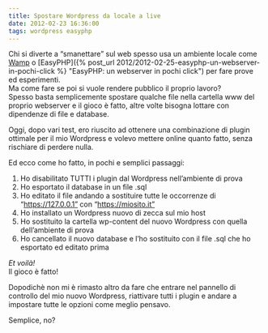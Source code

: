 ```yaml
---
title: Spostare Wordpress da locale a live
date: 2012-02-23 16:36:00
tags: wordpress easyphp
---
```



Chi si diverte a “smanettare” sul web spesso usa un ambiente locale come
[Wamp](https://www.wampserver.com/en/) o
[EasyPHP]({% post_url 2012/2012-02-25-easyphp-un-webserver-in-pochi-click %} "EasyPHP: un webserver in pochi click")
per fare prove ed esperimenti.  
Ma come fare se poi si vuole rendere pubblico il proprio lavoro?  
Spesso basta semplicemente spostare qualche file nella cartella www del
proprio webserver e il gioco è fatto, altre volte bisogna lottare con
dipendenze di file e database.

Oggi, dopo vari test, ero riuscito ad ottenere una combinazione di
plugin ottimale per il mio Wordpress e volevo mettere online quanto
fatto, senza rischiare di perdere nulla.

Ed ecco come ho fatto, in pochi e semplici passaggi:

1.  Ho disabilitato TUTTI i plugin dal Wordpress nell’ambiente di prova
2.  Ho esportato il database in un file .sql
3.  Ho editato il file andando a sostituire tutte le occorrenze di
    “https://127.0.0.1” con “https://miosito.it”
4.  Ho installato un Wordpress nuovo di zecca sul mio host
5.  Ho sostituito la cartella wp-content del nuovo Wordpress con quella
    dell’ambiente di prova
6.  Ho cancellato il nuovo database e l’ho sostituito con il file .sql
    che ho esportato ed editato prima

*Et voilà!*  
Il gioco è fatto!

Dopodichè non mi è rimasto altro da fare che entrare nel pannello di
controllo del mio nuovo Wordpress, riattivare tutti i plugin e andare a
impostare tutte le opzioni come meglio pensavo.

Semplice, no?
